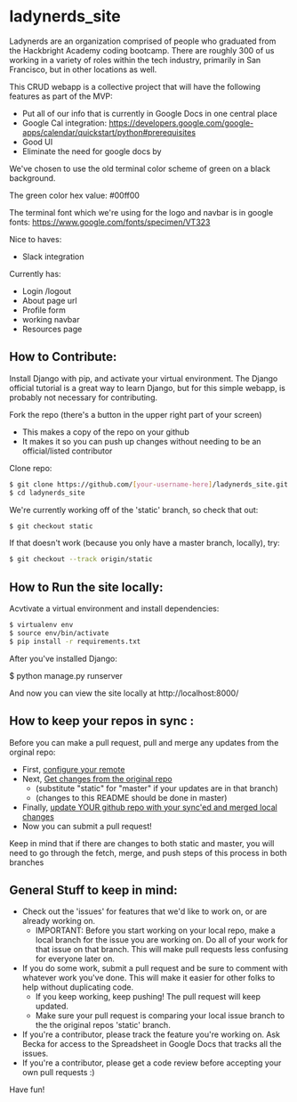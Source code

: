 # ladynerds_site

Ladynerds are an organization comprised of people who graduated from the Hackbright Academy coding bootcamp.  There are roughly 300 of us working in a variety of roles within the tech industry, primarily in San Francisco, but in other locations as well. 

This CRUD webapp is a collective project that will have the following features as part of the MVP:

- Put all of our info that is currently in Google Docs in one central place 
- Google Cal integration:   https://developers.google.com/google-apps/calendar/quickstart/python#prerequisites
- Good UI
- Eliminate the need for google docs by

We've chosen to use the old terminal color scheme of green on a black background.  

The green color hex value: #00ff00

The terminal font which we're using for the logo and navbar is in google fonts: https://www.google.com/fonts/specimen/VT323

Nice to haves:
- Slack integration 

Currently has:
- Login /logout 
- About page url 
- Profile form  
- working navbar 
- Resources page

## How to Contribute:

Install Django with pip, and activate your virtual environment.  The Django official tutorial is a great way to learn Django, but for this simple webapp, is probably not necessary for contributing. 

Fork the repo (there's a button in the upper right part of your screen)
- This makes a copy of the repo on your github
- It makes it so you can push up changes without needing to be an official/listed contributor

Clone repo:
```sh
$ git clone https://github.com/[your-username-here]/ladynerds_site.git ladynerds_site
$ cd ladynerds_site
```

We're currently working off of the 'static' branch, so check that out:
```sh
$ git checkout static
```

If that doesn't work (because you only have a master branch, locally), try:
```sh
$ git checkout --track origin/static
```

## How to Run the site locally:

Acvtivate a virtual environment and install dependencies:
```sh
$ virtualenv env
$ source env/bin/activate
$ pip install -r requirements.txt
```

After you've installed Django:

$ python manage.py runserver

And now you can view the site locally at http://localhost:8000/


## How to keep your repos in sync :

Before you can make a pull request, pull and merge any updates from the orginal repo:
* First, [configure your remote](https://help.github.com/articles/configuring-a-remote-for-a-fork/)
* Next, [Get changes from the original repo](https://help.github.com/articles/syncing-a-fork/)
	* (substitute "static" for "master" if your updates are in that branch)
	* (changes to this README should be done in master)
* Finally, [update YOUR github repo with your sync'ed and merged local changes](https://help.github.com/articles/pushing-to-a-remote/)
* Now you can submit a pull request!

Keep in mind that if there are changes to both static and master, you will need to go through the fetch, merge, and push steps of this process in both branches

## General Stuff to keep in mind:

- Check out the 'issues' for features that we'd like to work on, or are already working on.
    - IMPORTANT: Before you start working on your local repo, make a local branch for the issue
    you are working on.  Do all of your work for that issue on that branch.  This will make pull
    requests less confusing for everyone later on.
- If you do some work, submit a pull request and be sure to comment with whatever work you've done. 
This will make it easier for other folks to help without duplicating code.
    - If you keep working, keep pushing! The pull request will keep updated.
    - Make sure your pull request is comparing your local issue branch to the the original 
    repos 'static' branch.
- If you're a contributor, please track the feature you're working on.  Ask Becka for access to the Spreadsheet in Google Docs that tracks all the issues. 
- If you're a contributor, please get a code review before accepting your own pull requests :)

Have fun!
